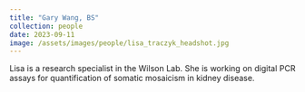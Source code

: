 ```yaml
---
title: "Gary Wang, BS"
collection: people
date: 2023-09-11
image: /assets/images/people/lisa_traczyk_headshot.jpg
---
```


<p align= "justify">
Lisa is a research specialist in the Wilson Lab. She is working on digital PCR assays for quantification of somatic mosaicism in kidney disease.
